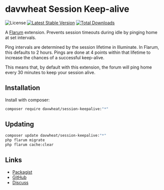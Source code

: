 # davwheat Session Keep-alive

![License](https://img.shields.io/badge/license-MIT-blue.svg) [![Latest Stable Version](https://img.shields.io/packagist/v/davwheat/session-keepalive.svg)](https://packagist.org/packages/davwheat/session-keepalive) [![Total Downloads](https://img.shields.io/packagist/dt/davwheat/session-keepalive.svg)](https://packagist.org/packages/davwheat/session-keepalive)

A [Flarum](http://flarum.org) extension. Prevents session timeouts during idle by pinging home at set intervals.

Ping intervals are determined by the session lifetime in Illuminate. In Flarum, this defaults to 2 hours. Pings are done at 4 points within that lifetime to increase the chances of a successful keep-alive.

This means that, by default with this extension, the forum will ping home every 30 minutes to keep your session alive.

## Installation

Install with composer:

```sh
composer require davwheat/session-keepalive:"*"
```

## Updating

```sh
composer update davwheat/session-keepalive:"*"
php flarum migrate
php flarum cache:clear
```

## Links

- [Packagist](https://packagist.org/packages/davwheat/session-keepalive)
- [GitHub](https://github.com/davwheat/session-keepalive)
- [Discuss](https://discuss.flarum.org/d/PUT_DISCUSS_SLUG_HERE)

